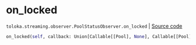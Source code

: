 # on_locked
`toloka.streaming.observer.PoolStatusObserver.on_locked` | [Source code](https://github.com/Toloka/toloka-kit/blob/v1.2.2/src/streaming/observer.py#L236)

```python
on_locked(self, callback: Union[Callable[[Pool], None], Callable[[Pool], Awaitable[None]]])
```

